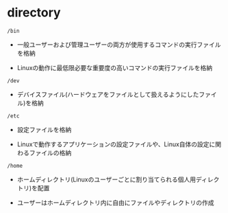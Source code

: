 # directory

`/bin` 

- 一般ユーザーおよび管理ユーザーの両方が使用するコマンドの実行ファイルを格納

- Linuxの動作に最低限必要な重要度の高いコマンドの実行ファイルを格納

`/dev` 

- デバイスファイル(ハードウェアをファイルとして扱えるようにしたファイル)を格納

`/etc`

- 設定ファイルを格納

- Linuxで動作するアプリケーションの設定ファイルや、Linux自体の設定に関わるファイルの格納

`/home`

- ホームディレクトリ(Linuxのユーザーごとに割り当てられる個人用ディレクトリ)を配置

- ユーザーはホームディレクトリ内に自由にファイルやディレクトリの作成

